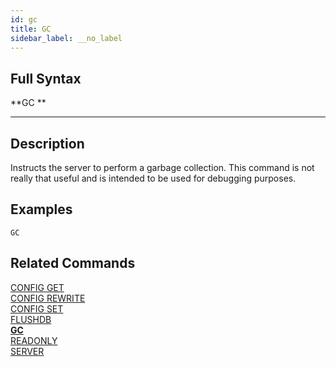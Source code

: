 ```yaml
---
id: gc
title: GC
sidebar_label: __no_label
---
```


## Full Syntax

**GC **

---

## Description

Instructs the server to perform a garbage collection. This command is not really that useful and is intended to be used for debugging purposes.


## Examples

```tile38
GC
```

## Related Commands

[CONFIG GET](config-get.html)<br>
[CONFIG REWRITE](config-rewrite.html)<br>
[CONFIG SET](config-set.html)<br>
[FLUSHDB](flushdb.html)<br>
**[GC](gc.html)**<br>
[READONLY](readonly.html)<br>
[SERVER](server.html)<br>
